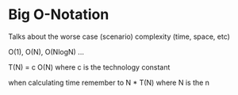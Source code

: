 # Big O-Notation

Talks about the worse case \(scenario\) complexity \(time, space, etc\) 

O\(1\), O\(N\), O\(NlogN\) ... 

T\(N\) = c O\(N\) where c is the technology constant

when calculating time remember to N \* T\(N\) where N is the n

